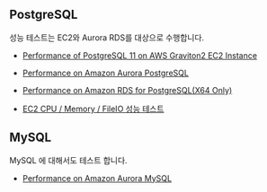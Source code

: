 ## PostgreSQL ##
성능 테스트는 EC2와 Aurora RDS를 대상으로 수행합니다. 

* [Performance of PostgreSQL 11 on AWS Graviton2 EC2 Instance](https://github.com/gnosia93/postgres-terraform/blob/main/appendix/postgres-ec2-graviton2.md)

* [Performance on Amazon Aurora PostgreSQL](https://github.com/gnosia93/postgres-terraform/blob/main/appendix/postgres-aurora-graviton2.md)

* [Performance on Amazon RDS for PostgreSQL(X64 Only)](https://github.com/gnosia93/postgres-terraform/blob/main/appendix/postgres-rds-graviton2.md)

* [EC2 CPU / Memory / FileIO 성능 테스트](https://github.com/gnosia93/postgres-terraform/blob/main/appendix/sysbench-ec2-graviton2.md)

## MySQL ##

MySQL 에 대해서도 테스트 합니다.

* [Performance on Amazon Aurora MySQL](https://github.com/gnosia93/postgres-terraform/blob/main/appendix/mysql-aurora-graviton2.md)

